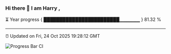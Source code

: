 ### Hi there 👋 I am Harry , 

⏳ Year progress { ████████████████████████▁▁▁▁▁▁ } 81.32 %

---

⏰ Updated on Fri, 24 Oct 2025 19:28:12 GMT

![Progress Bar CI](https://github.com/duykhang68/duykhang68/workflows/Progress%20Bar%20CI/badge.svg)
